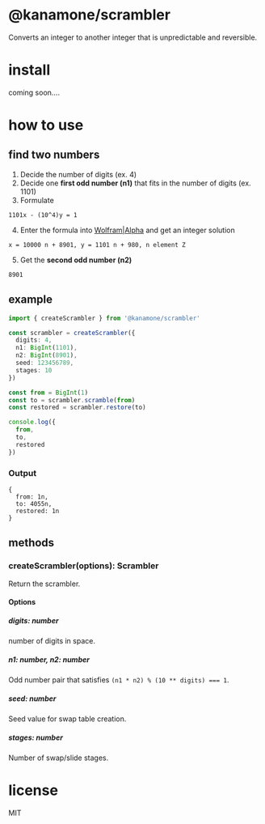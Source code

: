 # @kanamone/scrambler

Converts an integer to another integer that is unpredictable and reversible.

# install

coming soon....

# how to use

## find two numbers

1. Decide the number of digits (ex. 4)
2. Decide one **first odd number (n1)** that fits in the number of digits (ex. 1101)
3. Formulate

`1101x - (10^4)y = 1`

4. Enter the formula into [Wolfram|Alpha](https://www.wolframalpha.com/) and get an integer solution

`x = 10000 n + 8901, y = 1101 n + 980, n element Z`

5. Get the **second odd number (n2)**

`8901`

## example

```ts
import { createScrambler } from '@kanamone/scrambler'

const scrambler = createScrambler({
  digits: 4,
  n1: BigInt(1101),
  n2: BigInt(8901),
  seed: 123456789,
  stages: 10
})

const from = BigInt(1)
const to = scrambler.scramble(from)
const restored = scrambler.restore(to)

console.log({
  from,
  to,
  restored
})
```

### Output

```
{
  from: 1n,
  to: 4055n,
  restored: 1n
}
```

## methods

### createScrambler(options): Scrambler

Return the scrambler.

#### Options

##### digits: number

number of digits in space.

##### n1: number, n2: number

Odd number pair that satisfies `(n1 * n2) % (10 ** digits) === 1`.

##### seed: number

Seed value for swap table creation.

##### stages: number

Number of swap/slide stages.

# license

MIT
